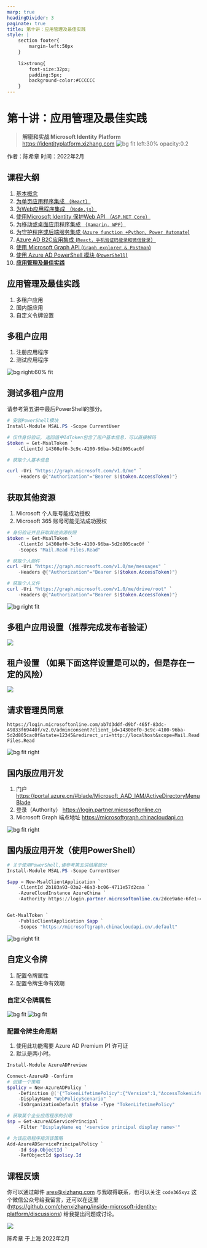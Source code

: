 ```yaml
---
marp: true
headingDivider: 3
paginate: true
title: 第十讲：应用管理及最佳实践
style: |
    section footer{
        margin-left:50px
    }
    
    li>strong{
        font-size:32px;
        padding:5px;
        background-color:#CCCCCC
    }
---
```


# 第十讲：应用管理及最佳实践
> **解密和实战 Microsoft Identity Platform**  https://identityplatform.xizhang.com
![bg fit left:30% opacity:0.2](images/aad.png)


作者：陈希章
时间：2022年2月


## 课程大纲
<!--
footer: '**解密和实战 Microsoft Identity Platform**  https://identityplatform.xizhang.com'
-->

1. [基本概念](module1-overview.md)
1. [为单页应用程序集成 （`React`）](module2-spa.md)
1. [为Web应用程序集成 （`Node.js`）](module3-webapp.md)
1. [使用Microsoft Identity 保护Web API （`ASP.NET Core`）](module4-webapi.md)
1. [为移动或桌面应用程序集成 （`Xamarin, WPF`）](module5-desktop-mobile.md)
1. [为守护程序或后端服务集成 (`Azure function +Python，Power Automate`)](module6-deamon-service.md)
1. [Azure AD B2C应用集成 (`React，手机验证码登录和微信登录`） ](module7-b2c.md)
1. [使用 Microsoft Graph API (`Graph explorer & Postman`)](module8-msgraph.md)
1. [使用 Azure AD PowerShell 模块 (`PowerShell`)](module9-powershell.md)
1. **[应用管理及最佳实践](module10-bestpractices.md)**


##  应用管理及最佳实践

1. 多租户应用
1. 国内版应用
1. 自定义令牌设置

## 多租户应用
1. 注册应用程序
1. 测试应用程序

![bg right:60% fit](images/multi-tenant-app.png)

## 测试多租户应用

请参考第五讲中最后PowerShell的部分。

```powershell
# 安装PowerShell模块
Install-Module MSAL.PS -Scope CurrentUser

# 仅作身份验证, 返回值中IdToken包含了用户基本信息，可以直接解码
$token = Get-MsalToken `
    -ClientId 14308ef0-3c9c-4100-96ba-5d2d805cac0f

# 获取个人基本信息

curl -Uri "https://graph.microsoft.com/v1.0/me" `
    -Headers @{"Authorization"="Bearer $($token.AccessToken)"}

```

## 获取其他资源

1. Microsoft 个人账号能成功授权
1. Microsoft 365 账号可能无法成功授权

```powershell
# 身份验证并且获取其他资源权限
$token = Get-MsalToken `
    -ClientId 14308ef0-3c9c-4100-96ba-5d2d805cac0f `
    -Scopes "Mail.Read Files.Read"

# 获取个人邮件
curl -Uri "https://graph.microsoft.com/v1.0/me/messages" `
    -Headers @{"Authorization"="Bearer $($token.AccessToken)"}

# 获取个人文件
curl -Uri "https://graph.microsoft.com/v1.0/me/drive/root" `
    -Headers @{"Authorization"="Bearer $($token.AccessToken)"}
```

![bg right fit](images/unverified-app-error.png)

## 多租户应用设置（推荐完成发布者验证）
<!-- _footer: '' -->
<!-- https://docs.microsoft.com/zh-cn/azure/active-directory/develop/publisher-verification-overview -->
![](images/verify-publisher.png)

## 租户设置 （如果下面这样设置是可以的，但是存在一定的风险）
<!-- https://portal.azure.com/#blade/Microsoft_AAD_IAM/ConsentPoliciesMenuBlade/UserSettings -->

![](images/azuread-user-consent-settings.png)

## 请求管理员同意

`https://login.microsoftonline.com/ab7d3ddf-d9bf-465f-83dc-49833f69440f/v2.0/adminconsent?client_id=14308ef0-3c9c-4100-96ba-5d2d805cac0f&state=12345&redirect_uri=http://localhost&scope=Mail.Read Files.Read`


![bg fit right](images/admin-consent-screen.png)


## 国内版应用开发

1. 门户 https://portal.azure.cn/#blade/Microsoft_AAD_IAM/ActiveDirectoryMenuBlade
1. 登录（Authority） https://login.partner.microsoftonline.cn
1. Microsoft Graph 端点地址 https://microsoftgraph.chinacloudapi.cn

![bg fit right](images/azure-china-endpoint.png)

## 国内版应用开发（使用PowerShell）

```powershell
# 关于使用PowerShell,请参考第五讲结尾部分
Install-Module MSAL.PS -Scope CurrentUser

$app = New-MsalClientApplication `
    -ClientId 2b183a93-03a2-46a3-bc06-4711e57d2caa `
    -AzureCloudInstance AzureChina `
    -Authority https://login.partner.microsoftonline.cn/2dce9a6e-6fe1-4dc8-ac10-f571cdefc583


Get-MsalToken `
    -PublicClientApplication $app `
    -Scopes "https://microsoftgraph.chinacloudapi.cn/.default"

```

![bg right fit](images/aad-msaltoken-china.png)

## 自定义令牌

1. 配置令牌属性
1. 配置令牌生命有效期

###  自定义令牌属性
<!-- https://docs.microsoft.com/zh-cn/azure/active-directory/develop/id-tokens -->
<!-- _footer: ''--> 
![bg fit](images/custom-token-settings.png)
![bg fit](images/custom-token-group-claims.png)

<!-- 
勾选上了组的话，groups是安全组编号（可以通过这里找到 https://aad.portal.azure.com/#blade/Microsoft_AAD_IAM/GroupsManagementMenuBlade/AllGroups），
wids是系统角色编号，所有这些编号，在每个租户都是固定的，通过  Get-AzureADDirectoryRoleTemplate 可以获取到
自定义令牌，组属性中，注意有一个显示为role的选项
{
  "typ": "JWT",
  "alg": "RS256",
  "kid": "Mr5-AUibfBii7Nd1jBebaxboXW0"
}.{
  "aud": "1b87e032-fd57-4f67-b2f3-d9ff5e1c583f",
  "iss": "https://login.microsoftonline.com/3a6831ab-6304-4c72-8d08-3afe544555dd/v2.0",
  "iat": 1645428113,
  "nbf": 1645428113,
  "exp": 1645432013,
  "groups": [
    "b956c237-7c9a-4ff5-bfff-79a832b0c4bf",
    "6b759766-2ecb-4299-b31f-965ef23f2931",
    "da86cab9-1cee-4456-b9e2-b18615b023ca",
    "c17dcde0-5dba-4cc8-b7df-5d2390069de4",
    "7467cf68-fa42-473d-9f2e-c3d72e9620ee"
  ],
  "name": "希章",
  "oid": "b238fd07-6513-46b0-b133-55c9ff8b09e9",
  "preferred_username": "ares@code365.xyz",
  "rh": "0.AXAAqzFoOgRjckyNCDr-VEVV3TLghxtX_WdPsvPZ_14cWD9wAAY.",
  "sub": "xE4rtpK7Ro2qbhjqCh6AX3w18ETIVGHYE0YG03TZqCY",
  "tid": "3a6831ab-6304-4c72-8d08-3afe544555dd",
  "uti": "R5k7foDhLEyokhm9eWklAQ",
  "ver": "2.0",
  "wids": [
    "62e90394-69f5-4237-9190-012177145e10",
    "b79fbf4d-3ef9-4689-8143-76b194e85509"
  ]
}.[Signature]

 -->


### 配置令牌生命周期

1. 使用此功能需要 Azure AD Premium P1 许可证
1. 默认是两小时。

```powershell
Install-Module AzureADPreview

Connect-AzureAD -Confirm
# 创建一个策略
$policy = New-AzureADPolicy `
    -Definition @('{"TokenLifetimePolicy":{"Version":1,"AccessTokenLifetime":"02:00:00"}}') `
    -DisplayName "WebPolicyScenario" `
    -IsOrganizationDefault $false -Type "TokenLifetimePolicy"

# 获取某个企业应用程序的引用
$sp = Get-AzureADServicePrincipal `
    -Filter "DisplayName eq '<service principal display name>'"

# 为该应用程序指派该策略
Add-AzureADServicePrincipalPolicy `
    -Id $sp.ObjectId `
    -RefObjectId $policy.Id

```

## 课程反馈

你可以通过邮件 <ares@xizhang.com> 与我取得联系，也可以关注 `code365xyz` 这个微信公众号给我留言，还可以在这里 (<https://github.com/chenxizhang/inside-microsoft-identity-platform/discussions>) 给我提出问题或讨论。

![](images/code365xyz.jpg)


陈希章 于上海
2022年2月
